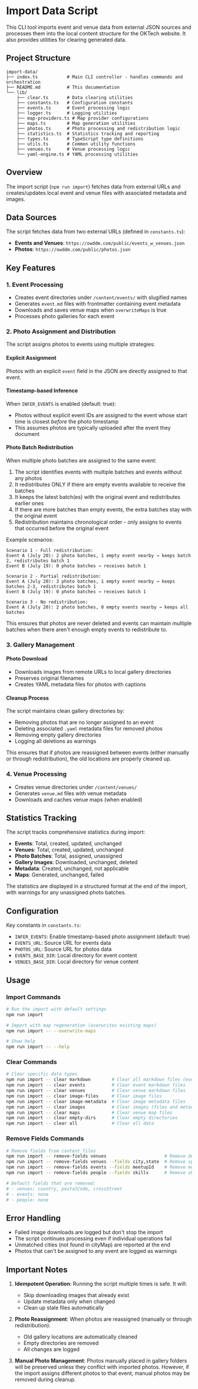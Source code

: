 # Import Data Script

This CLI tool imports event and venue data from external JSON sources and processes them into the local content structure for the OKTech website. It also provides utilities for clearing generated data.

## Project Structure

```
import-data/
├── index.ts           # Main CLI controller - handles commands and orchestration
├── README.md          # This documentation
└── lib/
    ├── clear.ts       # Data clearing utilities
    ├── constants.ts   # Configuration constants
    ├── events.ts      # Event processing logic
    ├── logger.ts      # Logging utilities
    ├── map-providers.ts # Map provider configurations
    ├── maps.ts        # Map generation utilities
    ├── photos.ts      # Photo processing and redistribution logic
    ├── statistics.ts  # Statistics tracking and reporting
    ├── types.ts       # TypeScript type definitions
    ├── utils.ts       # Common utility functions
    ├── venues.ts      # Venue processing logic
    └── yaml-engine.ts # YAML processing utilities
```

## Overview

The import script (`npm run import`) fetches data from external URLs and creates/updates local event and venue files with associated metadata and images.

## Data Sources

The script fetches data from two external URLs (defined in `constants.ts`):

- **Events and Venues**: `https://owddm.com/public/events_w_venues.json`
- **Photos**: `https://owddm.com/public/photos.json`

## Key Features

### 1. Event Processing

- Creates event directories under `/content/events/` with slugified names
- Generates `event.md` files with frontmatter containing event metadata
- Downloads and saves venue maps when `overwriteMaps` is true
- Processes photo galleries for each event

### 2. Photo Assignment and Distribution

The script assigns photos to events using multiple strategies:

#### Explicit Assignment

Photos with an explicit `event` field in the JSON are directly assigned to that event.

#### Timestamp-based Inference

When `INFER_EVENTS` is enabled (default: true):

- Photos without explicit event IDs are assigned to the event whose start time is closest _before_ the photo timestamp
- This assumes photos are typically uploaded after the event they document

#### Photo Batch Redistribution

When multiple photo batches are assigned to the same event:

1. The script identifies events with multiple batches and events without any photos
2. It redistributes ONLY if there are empty events available to receive the batches
3. It keeps the latest batch(es) with the original event and redistributes earlier ones
4. If there are more batches than empty events, the extra batches stay with the original event
5. Redistribution maintains chronological order - only assigns to events that occurred before the original event

Example scenarios:

```
Scenario 1 - Full redistribution:
Event A (July 20): 2 photo batches, 1 empty event nearby → keeps batch 2, redistributes batch 1
Event B (July 19): 0 photo batches → receives batch 1

Scenario 2 - Partial redistribution:
Event A (July 20): 3 photo batches, 1 empty event nearby → keeps batches 2-3, redistributes batch 1
Event B (July 19): 0 photo batches → receives batch 1

Scenario 3 - No redistribution:
Event A (July 20): 2 photo batches, 0 empty events nearby → keeps all batches
```

This ensures that photos are never deleted and events can maintain multiple batches when there aren't enough empty events to redistribute to.

### 3. Gallery Management

#### Photo Download

- Downloads images from remote URLs to local gallery directories
- Preserves original filenames
- Creates YAML metadata files for photos with captions

#### Cleanup Process

The script maintains clean gallery directories by:

- Removing photos that are no longer assigned to an event
- Deleting associated `.yaml` metadata files for removed photos
- Removing empty gallery directories
- Logging all deletions as warnings

This ensures that if photos are reassigned between events (either manually or through redistribution), the old locations are properly cleaned up.

### 4. Venue Processing

- Creates venue directories under `/content/venues/`
- Generates `venue.md` files with venue metadata
- Downloads and caches venue maps (when enabled)

## Statistics Tracking

The script tracks comprehensive statistics during import:

- **Events**: Total, created, updated, unchanged
- **Venues**: Total, created, updated, unchanged
- **Photo Batches**: Total, assigned, unassigned
- **Gallery Images**: Downloaded, unchanged, deleted
- **Metadata**: Created, unchanged, not applicable
- **Maps**: Generated, unchanged, failed

The statistics are displayed in a structured format at the end of the import, with warnings for any unassigned photo batches.

## Configuration

Key constants in `constants.ts`:

- `INFER_EVENTS`: Enable timestamp-based photo assignment (default: true)
- `EVENTS_URL`: Source URL for events data
- `PHOTOS_URL`: Source URL for photos data
- `EVENTS_BASE_DIR`: Local directory for event content
- `VENUES_BASE_DIR`: Local directory for venue content

## Usage

### Import Commands

```bash
# Run the import with default settings
npm run import

# Import with map regeneration (overwrites existing maps)
npm run import -- --overwrite-maps

# Show help
npm run import -- --help
```

### Clear Commands

```bash
# Clear specific data types
npm run import -- clear markdown        # Clear all markdown files (events and venues)
npm run import -- clear events          # Clear event markdown files
npm run import -- clear venues          # Clear venue markdown files
npm run import -- clear image-files     # Clear image files
npm run import -- clear image-metadata  # Clear image metadata files
npm run import -- clear images          # Clear images (files and metadata)
npm run import -- clear maps            # Clear venue map files
npm run import -- clear empty-dirs      # Clear empty directories
npm run import -- clear all             # Clear all data
```

### Remove Fields Commands

```bash
# Remove fields from content files
npm run import -- remove-fields venues                      # Remove default venue fields
npm run import -- remove-fields venues --fields city,state  # Remove specific venue fields
npm run import -- remove-fields events --fields meetupId    # Remove meetupId from events
npm run import -- remove-fields people --fields skills      # Remove skills from people

# Default fields that are removed:
# - venues: country, postalCode, crossStreet
# - events: none
# - people: none
```

## Error Handling

- Failed image downloads are logged but don't stop the import
- The script continues processing even if individual operations fail
- Unmatched cities (not found in cityMap) are reported at the end
- Photos that can't be assigned to any event are logged as warnings

## Important Notes

1. **Idempotent Operation**: Running the script multiple times is safe. It will:
   - Skip downloading images that already exist
   - Update metadata only when changed
   - Clean up stale files automatically

2. **Photo Reassignment**: When photos are reassigned (manually or through redistribution):
   - Old gallery locations are automatically cleaned
   - Empty directories are removed
   - All changes are logged

3. **Manual Photo Management**: Photos manually placed in gallery folders will be preserved unless they conflict with imported photos. However, if the import assigns different photos to that event, manual photos may be removed during cleanup.
